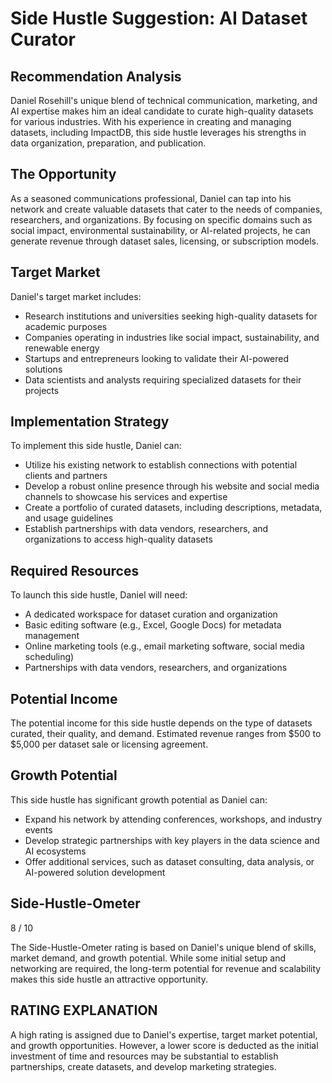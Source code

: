 # Side Hustle Suggestion: AI Dataset Curator

## Recommendation Analysis

Daniel Rosehill's unique blend of technical communication, marketing, and AI expertise makes him an ideal candidate to curate high-quality datasets for various industries. With his experience in creating and managing datasets, including ImpactDB, this side hustle leverages his strengths in data organization, preparation, and publication.

## The Opportunity

As a seasoned communications professional, Daniel can tap into his network and create valuable datasets that cater to the needs of companies, researchers, and organizations. By focusing on specific domains such as social impact, environmental sustainability, or AI-related projects, he can generate revenue through dataset sales, licensing, or subscription models.

## Target Market

Daniel's target market includes:

* Research institutions and universities seeking high-quality datasets for academic purposes
* Companies operating in industries like social impact, sustainability, and renewable energy
* Startups and entrepreneurs looking to validate their AI-powered solutions
* Data scientists and analysts requiring specialized datasets for their projects

## Implementation Strategy

To implement this side hustle, Daniel can:

* Utilize his existing network to establish connections with potential clients and partners
* Develop a robust online presence through his website and social media channels to showcase his services and expertise
* Create a portfolio of curated datasets, including descriptions, metadata, and usage guidelines
* Establish partnerships with data vendors, researchers, and organizations to access high-quality datasets

## Required Resources

To launch this side hustle, Daniel will need:

* A dedicated workspace for dataset curation and organization
* Basic editing software (e.g., Excel, Google Docs) for metadata management
* Online marketing tools (e.g., email marketing software, social media scheduling)
* Partnerships with data vendors, researchers, and organizations

## Potential Income

The potential income for this side hustle depends on the type of datasets curated, their quality, and demand. Estimated revenue ranges from $500 to $5,000 per dataset sale or licensing agreement.

## Growth Potential

This side hustle has significant growth potential as Daniel can:

* Expand his network by attending conferences, workshops, and industry events
* Develop strategic partnerships with key players in the data science and AI ecosystems
* Offer additional services, such as dataset consulting, data analysis, or AI-powered solution development

## Side-Hustle-Ometer

8 / 10

The Side-Hustle-Ometer rating is based on Daniel's unique blend of skills, market demand, and growth potential. While some initial setup and networking are required, the long-term potential for revenue and scalability makes this side hustle an attractive opportunity.

## RATING EXPLANATION
A high rating is assigned due to Daniel's expertise, target market potential, and growth opportunities. However, a lower score is deducted as the initial investment of time and resources may be substantial to establish partnerships, create datasets, and develop marketing strategies.